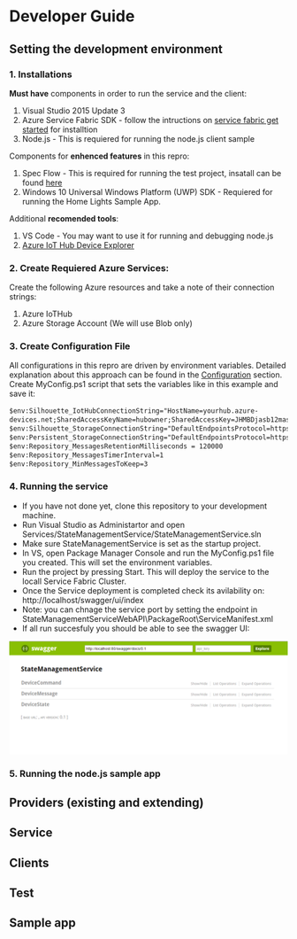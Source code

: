 # Developer Guide


## Setting the development environment

### 1. Installations

**Must have** components in order to run the service and the client:

1. Visual Studio 2015 Update 3
2. Azure Service Fabric SDK - follow the intructions on [service fabric get started](https://azure.microsoft.com/en-us/documentation/articles/service-fabric-get-started/) for installtion
3. Node.js - This is requiered for running the node.js client sample

Components for **enhenced features** in this repro:

1. Spec Flow - This is required for running the test project, insatall can be found [here](https://visualstudiogallery.msdn.microsoft.com/c74211e7-cb6e-4dfa-855d-df0ad4a37dd6 )
2. Windows 10 Universal Windows Platform (UWP) SDK - Requiered for running the Home Lights Sample App.

Additional **recomended tools**:

1. VS Code - You may want to use it for running and debugging node.js
2. [Azure IoT Hub Device Explorer](https://github.com/Azure/azure-iot-sdks/blob/master/tools/DeviceExplorer/doc/how_to_use_device_explorer.md)


### 2. Create Requiered Azure Services:

Create the following Azure resources and take a note of their connection strings:

1. Azure IoTHub 
2. Azure Storage Account (We will use Blob only)

### 3. Create Configuration File


All configurations in this repro are driven by environment variables. 
Detailed explanation about this approach can be found in the [Configuration](configuration.md) section.
Create MyConfig.ps1 script that sets the variables like in this example and save it:


```posh
$env:Silhouette_IotHubConnectionString="HostName=yourhub.azure-devices.net;SharedAccessKeyName=hubowner;SharedAccessKey=JHMBDjasb12masbdk1289askbsd9SjfHkJSFjqwhfqq="
$env:Silhouette_StorageConnectionString="DefaultEndpointsProtocol=https;AccountName=yourstorage;AccountKey=JkafnSADl34lNSADgd09ldsmnMASlfvmsvds9sd23dmvdsv/9dsv/sdfkjqwndssdljkvds9kjKJHhfds9Jjha=="
$env:Persistent_StorageConnectionString="DefaultEndpointsProtocol=https;AccountName=yourstorage;AccountKey=JkafnSADl34lNSADgd09ldsmnMASlfvmsvds9sd23dmvdsv/9dsv/sdfkjqwndssdljkvds9kjKJHhfds9Jjha=="
$env:Repository_MessagesRetentionMilliseconds = 120000
$env:Repository_MessagesTimerInterval=1
$env:Repository_MinMessagesToKeep=3
```

### 4. Running the service

* If you have not done yet, clone this repository to your development machine.
* Run Visual Studio as Administartor and open Services/StateManagementService/StateManagementService.sln
* Make sure StateManagementService is set as the startup project.
* In VS, open Package Manager Console and run the MyConfig.ps1 file you created. This will set the environment variables.
* Run the project by pressing Start. This will deploy the service to the locall Service Fabric Cluster.
* Once the Service deployment is completed check its avilability on: http://localhost/swagger/ui/index
* Note: you can chnage the service port by setting the endpoint in StateManagementServiceWebAPI\PackageRoot\ServiceManifest.xml
* If all run succesfuly you should be able to see the swagger UI:

![swaggerUI](images/swaggerUI.PNG)

### 5. Running the node.js sample app



## Providers (existing and extending)
## Service
## Clients
## Test 
## Sample app

